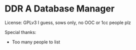 # DDR A Database Manager

License: GPLv3 I guess, sows only, no OOC or 1cc people plz

Special thanks:
- Too many people to list